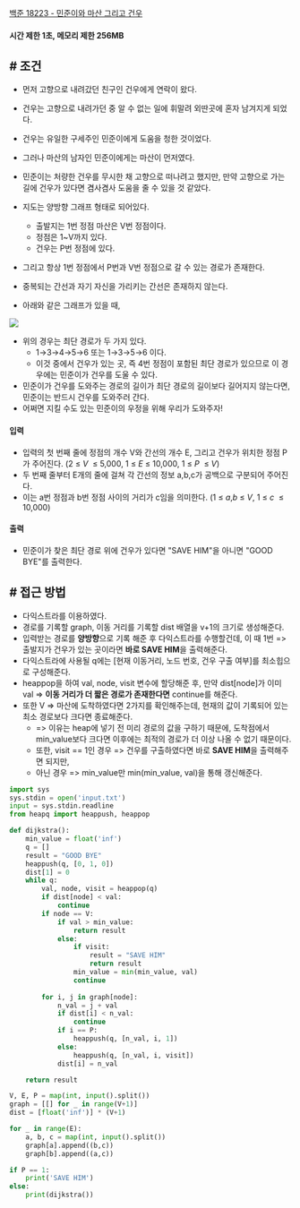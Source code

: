 
[백준 18223 - 민준이와 마산 그리고 건우](https://www.acmicpc.net/problem/18223)

#### **시간 제한 1초, 메모리 제한 256MB**

## **# 조건**

- 먼저 고향으로 내려갔던 친구인 건우에게 연락이 왔다. 
- 건우는 고향으로 내려가던 중 알 수 없는 일에 휘말려 외딴곳에 혼자 남겨지게 되었다. 
- 건우는 유일한 구세주인 민준이에게 도움을 청한 것이었다. 
- 그러나 마산의 남자인 민준이에게는 마산이 먼저였다. 
- 민준이는 처량한 건우를 무시한 채 고향으로 떠나려고 했지만, 만약 고향으로 가는 길에 건우가 있다면 겸사겸사 도움을 줄 수 있을 것 같았다.
- 지도는 양방향 그래프 형태로 되어있다. 
	- 출발지는 1번 정점 마산은 V번 정점이다. 
	- 정점은 1~V까지 있다. 
	- 건우는 P번 정점에 있다.  
- 그리고 항상 1번 정점에서 P번과 V번 정점으로 갈 수 있는 경로가 존재한다.  
- 중복되는 간선과 자기 자신을 가리키는 간선은 존재하지 않는다.

- 아래와 같은 그래프가 있을 때,

![](https://upload.acmicpc.net/202a6118-5a5c-462c-bce9-e9303701e63a/-/crop/724x635/187,35/-/preview/)

- 위의 경우는 최단 경로가 두 가지 있다.  
	- 1→3→4→5→6 또는 1→3→5→6 이다. 
	- 이것 중에서 건우가 있는 곳, 즉 4번 정점이 포함된 최단 경로가 있으므로 이 경우에는 민준이가 건우를 도울 수 있다.
- 민준이가 건우를 도와주는 경로의 길이가 최단 경로의 길이보다 길어지지 않는다면, 민준이는 반드시 건우를 도와주러 간다.
- 어쩌면 지킬 수도 있는 민준이의 우정을 위해 우리가 도와주자!

#### **입력**
- 입력의 첫 번째 줄에 정점의 개수 V와 간선의 개수 E, 그리고 건우가 위치한 정점 P가 주어진다. (2 ≤ _V_  ≤ 5,000, 1 ≤ _E_ ≤ 10,000, 1 ≤ _P_  ≤ _V_)
- 두 번째 줄부터 E개의 줄에 걸쳐 각 간선의 정보 a,b,c가 공백으로 구분되어 주어진다. 
- 이는 a번 정점과 b번 정점 사이의 거리가 c임을 의미한다. (1 ≤ _a_,_b_ ≤ _V_, 1 ≤ _c_  ≤ 10,000)

#### **출력**
- 민준이가 찾은 최단 경로 위에 건우가 있다면 "SAVE HIM"을 아니면 "GOOD BYE"를 출력한다.


## **# 접근 방법**

- 다익스트라를 이용하였다.
- 경로를 기록할 graph, 이동 거리를 기록할 dist 배열을 v+1의 크기로 생성해준다.
- 입력받는 경로를 **양방향**으로 기록 해준 후 다익스트라를 수행할건데, 이 때 1번 => 출발지가 건우가 있는 곳이라면 **바로 SAVE HIM**을 출력해준다.
- 다익스트라에 사용될 q에는 [현재 이동거리, 노드 번호, 건우 구출 여부]를 최소힙으로 구성해준다.
- heappop을 하여 val, node, visit 변수에 할당해준 후, 만약 dist[node]가 이미 val => **이동 거리가 더 짧은 경로가 존재한다면** continue를 해준다.
- 또한 V => 마산에 도착하였다면 2가지를 확인해주는데, 현재의 값이 기록되어 있는 최소 경로보다 크다면 종료해준다.
	- => 이유는 heap에 넣기 전 미리 경로의 값을 구하기 때문에, 도착점에서 min_value보다 크다면 이후에는 최적의 경로가 더 이상 나올 수 없기 때문이다.
	- 또한, visit == 1인 경우 => 건우를 구출하였다면 바로 **SAVE HIM**을 출력해주면 되지만,
	- 아닌 경우 => min_value만 min(min_value, val)을 통해 갱신해준다.

```python
import sys
sys.stdin = open('input.txt')
input = sys.stdin.readline
from heapq import heappush, heappop

def dijkstra():
    min_value = float('inf')
    q = []
    result = "GOOD BYE"
    heappush(q, [0, 1, 0])
    dist[1] = 0
    while q:
        val, node, visit = heappop(q)
        if dist[node] < val:
            continue
        if node == V:
            if val > min_value:
                return result
            else:
                if visit:
                    result = "SAVE HIM"
                    return result
                min_value = min(min_value, val)
                continue
        
        for i, j in graph[node]:
            n_val = j + val
            if dist[i] < n_val:
                continue
            if i == P:
                heappush(q, [n_val, i, 1])
            else:
                heappush(q, [n_val, i, visit])
            dist[i] = n_val

    return result

V, E, P = map(int, input().split())
graph = [[] for _ in range(V+1)]
dist = [float('inf')] * (V+1)

for _ in range(E):
    a, b, c = map(int, input().split())
    graph[a].append((b,c))
    graph[b].append((a,c))

if P == 1:
    print('SAVE HIM')
else:
    print(dijkstra())    
```
